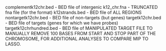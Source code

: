 complementk12chr.bed - BED file of intergenic
k12_chr.fna - TRUNCATED fna file (for the format)
k12strands.bed - BED file of ALL REGIONS
nontargetk12chr.bed - BED file of non-targets (but genes)
targetk12chr.bed - BED file of targets (genes for which we have probes)
targetk12chrhundred.bed - BED file of MANIPULATED TARGET FILE TO MANUALLY REMOVE 100 BASES FROM START AND STOP PART OF THE CHROMOSOME, FOR ADDITIONAL ANALYSES TO COMPARE MIP TO LASSO.
